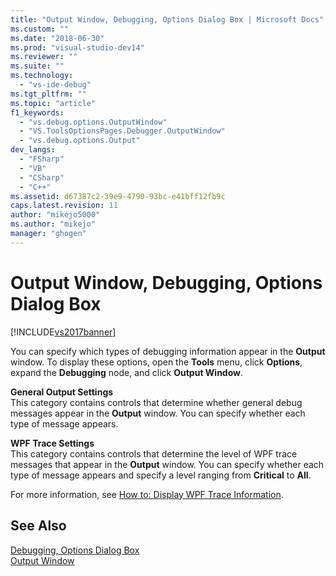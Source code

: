 ```yaml
---
title: "Output Window, Debugging, Options Dialog Box | Microsoft Docs"
ms.custom: ""
ms.date: "2018-06-30"
ms.prod: "visual-studio-dev14"
ms.reviewer: ""
ms.suite: ""
ms.technology: 
  - "vs-ide-debug"
ms.tgt_pltfrm: ""
ms.topic: "article"
f1_keywords: 
  - "vs.debug.options.OutputWindow"
  - "VS.ToolsOptionsPages.Debugger.OutputWindow"
  - "vs.debug.options.Output"
dev_langs: 
  - "FSharp"
  - "VB"
  - "CSharp"
  - "C++"
ms.assetid: d67387c2-39e9-4790-93bc-e41bff12fb9c
caps.latest.revision: 11
author: "mikejo5000"
ms.author: "mikejo"
manager: "ghogen"
---
```

# Output Window, Debugging, Options Dialog Box
[!INCLUDE[vs2017banner](../includes/vs2017banner.md)]

  
You can specify which types of debugging information appear in the **Output** window. To display these options, open the **Tools** menu, click **Options**, expand the **Debugging** node, and click **Output Window**.  
  
 **General Output Settings**  
 This category contains controls that determine whether general debug messages appear in the **Output** window. You can specify whether each type of message appears.  
  
 **WPF Trace Settings**  
 This category contains controls that determine the level of WPF trace messages that appear in the **Output** window. You can specify whether each type of message appears and specify a level ranging from **Critical** to **All**.  
  
 For more information, see [How to: Display WPF Trace Information](../debugger/how-to-display-wpf-trace-information.md).  
  
## See Also  
 [Debugging, Options Dialog Box](../debugger/debugging-options-dialog-box.md)   
 [Output Window](../ide/reference/output-window.md)



